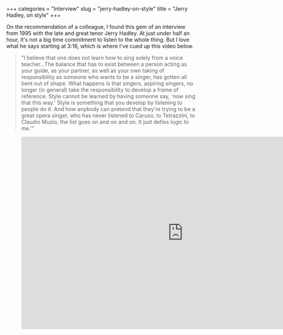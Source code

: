 +++
categories = "Interview"
slug = "jerry-hadley-on-style"
title = "Jerry Hadley, on style"
+++

On the recommendation of a colleague, I found this gem of an interview from 1995 with the late and great tenor Jerry Hadley. At just under half an hour, it's not a big time commitment to listen to the whole thing. But I love what he says starting at 3:16, which is where I've cued up this video below.

> "I believe that one does not learn how to sing solely from a voice teacher...The balance that has to exist between a person acting as your guide, as your partner, as well as your own taking of responsibility as someone who wants to be a singer, has gotten all bent out of shape. What happens is that singers, aspiring singers, no longer (in general) take the responsibility to develop a frame of reference. Style cannot be learned by having someone say, 'now sing that this way.' Style is something that you develop by listening to people do it. And how anybody can pretend that they're trying to be a great opera singer, who has never listened to Caruso, to Tetrazzini, to Claudio Muzio, the list goes on and on and on. It just defies logic to me.'"

<figure data-type="video">
<iframe width="854" height="510" src="https://www.youtube.com/embed/PNN4y3bSDKY?start=197" frameborder="0" allowfullscreen></iframe>
</figure>
